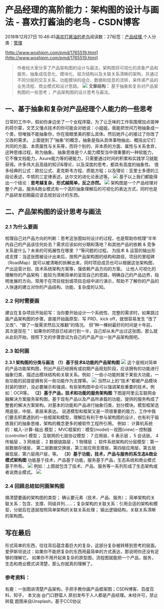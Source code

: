 
# 产品经理的高阶能力：架构图的设计与画法 - 喜欢打酱油的老鸟 - CSDN博客


2018年12月27日 10:46:45[喜欢打酱油的老鸟](https://me.csdn.net/weixin_42137700)阅读数：27标签：[产品经理																](https://so.csdn.net/so/search/s.do?q=产品经理&t=blog)个人分类：[管理																](https://blog.csdn.net/weixin_42137700/article/category/8322955)


[http://www.woshipm.com/pmd/1765519.html](http://www.woshipm.com/pmd/1765519.html)
> 作者给大家分享了产品架构图的设计与画法，架构图将可视化的具象产品和服务，抽象成信息化、模块化、层次结构以及关联关系清晰的架构，并通过不同分层的交互关系、功能模块的组合、数据和信息的流转，来传递产品的业务流程、商业模式和设计思路。
![](https://img-blog.csdnimg.cn/20181227104646159)
**文章结构：**
基于抽象和复杂对产品架构图的一些思考；
产品架构图的设计思考与画法。
## 一、基于抽象和复杂对产品经理个人能力的一些思考
日常的工作中，假如你身边坐了一个女程序猿，为了让乏味的工作氛围增加点提神的荷尔蒙，文艺又懂点技术的你可能会对她说：小姐姐，我能把世间万物抽象成一个类，但唯独不能抽象你，你在我眼里美的那么具体。然后她开心的接过了你改了又改的需求。
上面提到了“抽象”的概念，抽象是指从具体事物抽出、概括出它们共同的方面、本质属性与关系等，而将个别的、非本质的方面、属性与关系舍弃，这种思维过程，称为抽象。
抽象思维是个人能力模型当中很重要的一种软能力，它不像文档能力，Axure能力等的硬能力，只需要通过时间的积累和实践学习就能获得。许多伟大且高级的知识&理论，以及深度的思考，都具有高度的抽象性。
很多经典的公式：欧拉公式、麦克斯韦方程、质能方程；以及理论：亚里士多德的三段论表述，牛顿的三定律表述，达尔文的进化论表述等。
![](https://img-blog.csdnimg.cn/20181227104646203)
基于以上我们都能得出一个结论：**思考越复杂，形式越简单，反之亦然。**
![](https://img-blog.csdnimg.cn/20181227104646221)
架构图是一个产品经理对整个产品，服务&商业模式有一个高阶抽象理解后的可视化的表达方式，同时也是产品研发初期最应该去规划设计的东西。
## 二、产品架构图的设计思考与画法
### 2.1 为什么要画
梳理自己对产品方向的判断：思考这张图如何设计的过程，也是帮助你梳理“半年内自己的产品该往何处去？需求应该如何分期和落地？和其他产品的依赖 & 竞争关系是什么？未来的可拓展性在哪里 ？”等问题的过程。
为技术 & 运营的输出形成支撑：当这张图被设计出来后，按照产品架构图的结构和路径，项目的里程碑（RoadMap）就可以被清晰的拆解出来，同时项目成员也可以根据这张架构图，产出运营计划、技术系统架构方案等，强依赖产品方向的方案。
让他人可视化的理解你的产品架构：能较为清晰简单的呈现自己的思路，明确自己的产品边界，指明发展的方向，常用于在项目规划或项目总结中进行演示，帮助不了解你的产品的人快速的建立对你的产品结构、功能、复杂度的认知。
### 2.2 何时需要画
建议在复杂项目开始前写：当你要开始设计一个系统性、完整的需求时，如果跳过画产品架构图的步骤，直接开始画原型、写 PRD、kick off，就很容易发生 “改了又改”、“做了一版需求然后又推翻”的情况。
但“种一棵树最好的时间是十年前，其次是现在 ”：如果你的项目已经进行到一半，自己却从未产出过这张图，那么就从此刻开始，按照下文的步骤尝试为自己的产品产出一张产品架构图吧。
### 2.3 如何画
**2.3.1 架构图的分类与画法**
**（1）基于技术&功能的产品架构图**
![](https://img-blog.csdnimg.cn/20181227104646238)
这个是相对简单的产品功能架构图，列出产品已经拥有或初期产品规划阶段，应该拥有的功能进行抽象归类，描述出模块结构和关联关系。例如：一些小功能附属于某些大功能，一些功能的前提是拥有另一些功能作为支撑等。
![](https://img-blog.csdnimg.cn/20181227104646253)
当然以上的“技术”都被产品模块封装的很好，没必要展示和强调，有些架构图中会可以强调某些重要的技术。例如：OCR等。
**（2）基于产品，技术和功能的服务架构图**
下图是阿里云互联网金融解决方案服务架构图，基于现有产品以及产品所承载的功能，提供的服务构成了整套的解决方案架构。对基本的功能和产品进行抽象归类，划分模块。模型框架选用底层，中层，表层来表达。
说道模型和框架又是一项很重要的能力，工作中我们要去积累遇到的一些框架和模型，理解后有利于参与架构图的设计，也有利于锻炼我们的抽象思维，架构的概念更多的被软件工程所引用。
例如：
计算机系统的：输入-计算-输出 模型；
MVC框架的：模型(model)－视图(view)－控制器(controller) 模型；
互联网的七层协议模型： 7 应用层、6 表示层 、5 会话层、 4 传输层 、3 网络层 、2 数据链路层 、1 物理层 ；
软件系统架构的分层模型：第一层数据存储层， 第二层数据交换层，第三层应用支撑层，第四层应用层，第五层展现层，第六层用户层，等。
**（3）基于功能，技术，产品与服务的系生态&商业模式架构图**
功能基于技术，产品基于功能，服务基于产品，生态系统和商业模式基于所有。
![](https://img-blog.csdnimg.cn/20181227104646271)
例如：上图就包含了技术、产品、服务等一系列形成了生态架构或者说商业模式。
![](https://img-blog.csdnimg.cn/20181227104646382)
### 2.4 回顾总结如何画架构图
搞清楚要画的架构图的类型；
确认要元素（技术、产品、服务）；
简单架构的关联关系：包含、支撑、同级并列……；复杂架构的关联关系：引用合适的架构和模型，分层后在逐层按照简单架构的关联关系处理；
输出逻辑结构，关联关系清晰的架构图。
## 写在最后
形式简单的东西，往往背后蕴含着巨大的复杂，这部分复杂被转移到思考的层面。爱伊斯坦说过：如果你不能把复杂的东西用最简单的方式表达，那说明你还没有足够的理解它。
如果你不用开起来复杂的原型图，流程图就能把一个产品，服务，生态和商业模式讲清楚，那么你就真的理解了。
### 参考资料：
有鹿：一张图讲清楚产品架构，手把手教你画产品框架图；CSDN博客、百度百科、知乎。
本文由 @门口野蛮人 原创发布于人人都是产品经理。未经许可，禁止转载
题图来自Unsplash，基于CC0协议

